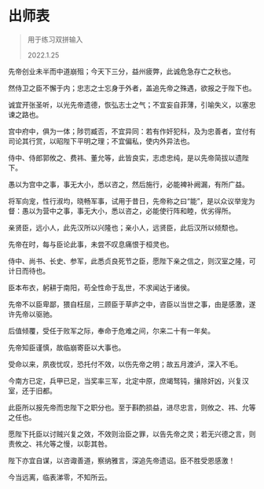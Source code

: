 # 出师表

> 用于练习双拼输入
>
> 2022.1.25

先帝创业未半而中道崩殂；今天下三分，益州疲弊，此诚危急存亡之秋也。

然侍卫之臣不懈于内；忠志之士忘身于外者，盖追先帝之殊遇，欲报之于陛下也。

诚宜开张圣听，以光先帝遗德，恢弘志士之气；不宜妄自菲薄，引喻失义，以塞忠谏之路也。

宫中府中，俱为一体；陟罚臧否，不宜异同：若有作奸犯科，及为忠善者，宜付有司论其行赏，以昭陛下平明之理；不宜偏私，使内外异法也。

侍中、侍郎郭攸之、费祎、董允等，此皆良实，志虑忠纯，是以先帝简拔以遗陛下。

愚以为宫中之事，事无大小，悉以咨之，然后施行，必能裨补阙漏，有所广益。

将军向宠，性行淑均，晓畅军事，试用于昔日，先帝称之曰“能”，是以众议举宠为督：愚以为营中之事，事无大小，悉以咨之，必能使行阵和睦，优劣得所。

亲贤臣，远小人，此先汉所以兴隆也；亲小人，远贤臣，此后汉所以倾颓也。

先帝在时，每与臣论此事，未尝不叹息痛恨于桓灵也。

侍中、尚书、长史、参军，此悉贞良死节之臣，愿陛下亲之信之，则汉室之隆，可计日而待也。

臣本布衣，躬耕于南阳，苟全性命于乱世，不求闻达于诸侯。

先帝不以臣卑鄙，猥自枉屈，三顾臣于草庐之中，咨臣以当世之事，由是感激，遂许先帝以驱驰。

后值倾覆，受任于败军之际，奉命于危难之间，尔来二十有一年矣。

先帝知臣谨慎，故临崩寄臣以大事也。

受命以来，夙夜忧叹，恐托付不效，以伤先帝之明；故五月渡泸，深入不毛。

今南方已定，兵甲已足，当奖率三军，北定中原，庶竭驽钝，攘除奸凶，兴复汉室，还于旧都。

此臣所以报先帝而忠陛下之职分也。至于斟酌损益，进尽忠言，则攸之、祎、允等之任也。

愿陛下托臣以讨贼兴复之效，不效则治臣之罪，以告先帝之灵；若无兴德之言，则责攸之、祎允等之慢，以彰其咎。

陛下亦宜自谋，以咨诹善道，察纳雅言，深追先帝遗诏。臣不胜受恩感激！

今当远离，临表涕零，不知所云。